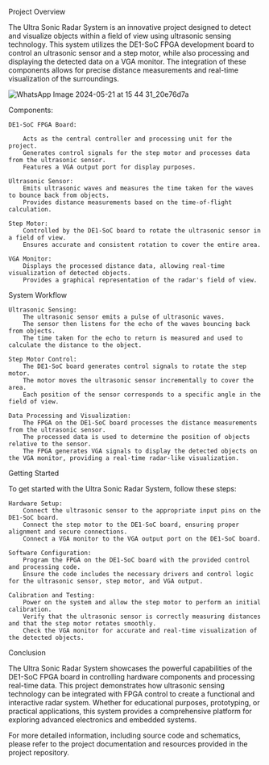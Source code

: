 Project Overview

The Ultra Sonic Radar System is an innovative project designed to detect and visualize objects within a field 
of view using ultrasonic sensing technology. This system utilizes the DE1-SoC FPGA development board to control 
an ultrasonic sensor and a step motor, while also processing and displaying the detected data on a VGA monitor. 
The integration of these components allows for precise distance measurements and real-time visualization of the
surroundings.

![WhatsApp Image 2024-05-21 at 15 44 31_20e76d7a](https://github.com/MustafaAzirak/ELE432-Radar-Project/assets/90838813/16c15f40-5904-4307-b179-eac839cdca94)

Components:

    DE1-SoC FPGA Board:

        Acts as the central controller and processing unit for the project.
        Generates control signals for the step motor and processes data from the ultrasonic sensor.
        Features a VGA output port for display purposes.

    Ultrasonic Sensor:
        Emits ultrasonic waves and measures the time taken for the waves to bounce back from objects.
        Provides distance measurements based on the time-of-flight calculation.

    Step Motor:
        Controlled by the DE1-SoC board to rotate the ultrasonic sensor in a field of view.
        Ensures accurate and consistent rotation to cover the entire area.

    VGA Monitor:
        Displays the processed distance data, allowing real-time visualization of detected objects.
        Provides a graphical representation of the radar's field of view.

System Workflow

    Ultrasonic Sensing:
        The ultrasonic sensor emits a pulse of ultrasonic waves.
        The sensor then listens for the echo of the waves bouncing back from objects.
        The time taken for the echo to return is measured and used to calculate the distance to the object.

    Step Motor Control:
        The DE1-SoC board generates control signals to rotate the step motor.
        The motor moves the ultrasonic sensor incrementally to cover the area.
        Each position of the sensor corresponds to a specific angle in the field of view.

    Data Processing and Visualization:
        The FPGA on the DE1-SoC board processes the distance measurements from the ultrasonic sensor.
        The processed data is used to determine the position of objects relative to the sensor.
        The FPGA generates VGA signals to display the detected objects on the VGA monitor, providing a real-time radar-like visualization.

Getting Started

To get started with the Ultra Sonic Radar System, follow these steps:

    Hardware Setup:
        Connect the ultrasonic sensor to the appropriate input pins on the DE1-SoC board.
        Connect the step motor to the DE1-SoC board, ensuring proper alignment and secure connections.
        Connect a VGA monitor to the VGA output port on the DE1-SoC board.

    Software Configuration:
        Program the FPGA on the DE1-SoC board with the provided control and processing code.
        Ensure the code includes the necessary drivers and control logic for the ultrasonic sensor, step motor, and VGA output.

    Calibration and Testing:
        Power on the system and allow the step motor to perform an initial calibration.
        Verify that the ultrasonic sensor is correctly measuring distances and that the step motor rotates smoothly.
        Check the VGA monitor for accurate and real-time visualization of the detected objects.

Conclusion

The Ultra Sonic Radar System showcases the powerful capabilities of the DE1-SoC FPGA board in controlling hardware components and processing real-time data. This project demonstrates how ultrasonic sensing technology can be integrated with FPGA control to create a functional and interactive radar system. Whether for educational purposes, prototyping, or practical applications, this system provides a comprehensive platform for exploring advanced electronics and embedded systems.

For more detailed information, including source code and schematics, please refer to the project documentation and resources provided in the project repository.
